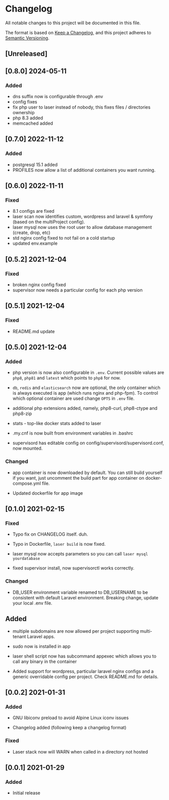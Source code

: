 # Changelog

All notable changes to this project will be documented in this file.

The format is based on [Keep a Changelog](https://keepachangelog.com/en/1.0.0/),
and this project adheres to [Semantic Versioning](https://semver.org/spec/v2.0.0.html).

## [Unreleased]

## [0.8.0] 2024-05-11

### Added

- dns suffix now is configurable through .env
- config fixes
- fix php user to laser instead of nobody, this fixes files / directories ownership
- php 8.3 added
- memcached added

## [0.7.0] 2022-11-12

### Added

- postgresql 15.1 added
- PROFILES now allow a list of additional containers you want running.

## [0.6.0] 2022-11-11

### Fixed

- 8.1 configs are fixed
- laser scan now identifies custom, wordpress and laravel & symfony (based on the multiProject config).
- laser mysql now uses the root user to allow database management (create, drop, etc)
- std nginx config fixed to not fail on a cold startup
- updated env.example

## [0.5.2] 2021-12-04

### Fixed

- broken nginx config fixed
- supervisor now needs a particular config for each php version

## [0.5.1] 2021-12-04

### Fixed

- README.md update

## [0.5.0] 2021-12-04

### Added

- php version is now also configurable in `.env`. Current possible values are `php8`, `php81` and `latest` which points to `php8` for now.

- `db`, `redis` and `elasticsearch` now are optional, the only container which is always executed is app (which runs nginx and php-fpm). To control which optional container are used change `OPTS` in `.env` file.

- additional php extensions added, namely, php8-curl, php8-ctype and php8-zip

- stats - top-like docker stats added to laser

- .my.cnf is now built from environment variables in .bashrc

- supervisord has editable config on config/supervisord/supervisord.conf,
  now mounted.

### Changed

- app container is now downloaded by default. You can still build yourself if
  you want, just uncomment the build part for app container on
  docker-compose.yml file.

- Updated dockerfile for app image

## [0.1.0] 2021-02-15

### Fixed

- Typo fix on CHANGELOG itself. duh.

- Typo in Dockerfile, `laser build` is now fixed.

- laser mysql now accepts parameters so you can call `laser mysql yourdatabase`

- fixed supervisor install, now supervisorctl works correctly.

### Changed

- DB_USER environment variable renamed to DB_USERNAME to be consistent with
  default Laravel environment. Breaking change, update your local .env file.

## Added

- multiple subdomains are now allowed per project supporting multi-tenant
  Laravel apps.

- sudo now is installed in app

- laser shell script now has subcommand appexec which allows you to call any
  binary in the container

- Added support for wordpress, particular laravel nginx configs and a generic
  overridable config per project. Check README.md for details.

## [0.0.2] 2021-01-31

### Added

- GNU libiconv preload to avoid Alpine Linux iconv issues

- Changelog added (following keep a changelog format)

### Fixed

- Laser stack now will WARN when called in a directory not hosted

## [0.0.1] 2021-01-29

### Added

- Initial release
